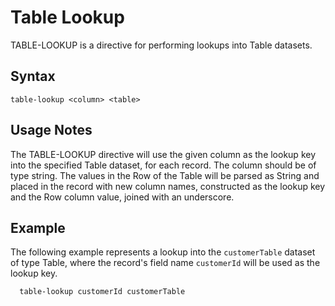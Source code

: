 # Table Lookup

TABLE-LOOKUP is a directive for performing lookups into Table datasets.

## Syntax

```
table-lookup <column> <table>
```

## Usage Notes

The TABLE-LOOKUP directive will use the given column as the lookup key into the specified Table dataset, for
each record. The column should be of type string. The values in the Row of the Table will be parsed as String
and placed in the record with new column names, constructed as the lookup key and the Row column value, joined
with an underscore.

## Example

The following example represents a lookup into the `customerTable` dataset of type Table, where the record's
field name `customerId` will be used as the lookup key.

```
  table-lookup customerId customerTable
```
